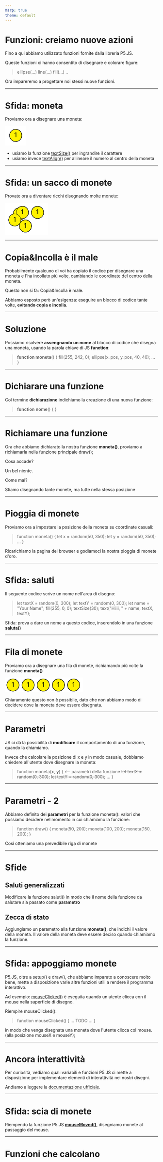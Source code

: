 ```yaml
---
marp: true
theme: default
---
```


# Funzioni: creiamo nuove azioni

Fino a qui abbiamo utilizzato funzioni fornite dalla libreria P5.JS.

Queste funzioni ci hanno consentito di disegnare e colorare figure:

> ellipse(...)
> line(...)
> fill(...)
> ..

Ora impareremo a progettare noi stessi nuove funzioni.

---

# Sfida: moneta

Proviamo ora a disegnare una moneta:

![](img/coin.png)

- usiamo la funzione [textSize()](https://p5js.org/reference/p5/textSize/) per ingrandire il carattere
- usiamo invece [textAlign()](https://p5js.org/reference/p5/textAlign/) per allineare il numero al centro della moneta

---

# Sfida: un sacco di monete

Provate ora a diventare ricchi disegnando molte monete:

![](img/coins.png)

--- 

# Copia&Incolla è il male

Probabilmente qualcuno di voi ha copiato il codice per disegnare una moneta e l'ha incollato più volte, cambiando le coordinate del centro della moneta.

Questo non si fa: Copia&Incolla è male.

Abbiamo esposto però un'esigenza: eseguire un blocco di codice tante volte, **evitando copia e incolla**.

---

# Soluzione

Possiamo risolvere **assengnando un nome** al blocco di codice che disegna una moneta, usando la parola chiave di JS **function**:

> **function moneta**() 
> {
>   fill(255, 242, 0);
>   ellipse(x_pos, y_pos, 40, 40);
>   ...
> }

---

# Dichiarare una funzione

Col termine **dichiarazione** indichiamo la creazione di una nuova funzione:

> **function** **nome**()
> {
>    <blocco di codice>
> }

---

# Richiamare una funzione

Ora che abbiamo dichiarato la nostra funzione **moneta()**, proviamo a richiamarla nella funzione principale draw();

Cosa accade?

Un bel niente. 

Come mai?

Stiamo disegnando tante monete, ma tutte nella stessa posizione

--- 

# Pioggia di monete

Proviamo ora a impostare la posizione della moneta su coordinate casuali:

> function moneta() {
> let x = random(50, 350);
> let y = random(50, 350);
> ...
> }

Ricarichiamo la pagina del browser e godiamoci la nostra pioggia di monete d'oro.

--- 

# Sfida: saluti

Il seguente codice scrive un nome nell'area di disegno:

> let textX = random(0, 300);
> let textY = random(0, 300);
> let name = "Your Name";
> fill(255, 0, 0);
> textSize(30);
> text("Hiiii, " + name, textX, textY);

Sfida: prova a dare un nome a questo codice, inserendolo in una funzione **saluta()**

---

# Fila di monete

Proviamo ora a disegnare una fila di monete, richiamando più volte la funzione **moneta()**

![](img/coins_row.png)

Chiaramente questo non è possibile, dato che non abbiamo modo di decidere dove la moneta deve essere disegnata.

--- 

# Parametri

JS ci dà la possibilità di **modificare** il comportamento di una funzione, quando la chiamiamo.

Invece che calcolare la posizione di x e y in modo casuale, dobbiamo chiedere all'utente dove disegnare la moneta:

> function moneta(**x**, **y**) {   <-- parametri della funzione
> ~~let textX = random(0, 300);~~
> ~~let textY = random(0, 300);~~
> ...
> }

---

# Parametri - 2

Abbiamo definito dei **parametri** per la funzione moneta(): valori che possiamo decidere nel momento in cui chiamiamo la funzione:

> function draw() 
> {
>    moneta(50, 200);
>    moneta(100, 200);
>    moneta(150, 200);
> }

Così otteniamo una prevedibile riga di monete

---

# Sfide

## Saluti generalizzati

Modificare la funzione saluti() in modo che il nome della funzione da salutare sia passato come **parametro**

## Zecca di stato

Aggiungiamo un parametro alla funzione **moneta()**, che indichi il valore della moneta. Il valore della moneta deve essere deciso quando chiamiamo la funzione.

---

# Sfida: appoggiamo monete

P5.JS, oltre a setup() e draw(), che abbiamo imparato a conoscere molto bene, mette a disposizione varie altre funzioni utili a rendere il programma interattivo.

Ad esempio: [mouseClicked()](https://p5js.org/reference/p5/mouseClicked/) è eseguita quando un utente clicca con il mouse nella superficie di disegno.

Riempire mouseClicked():

> function mouseClicked() {
> ... TODO ...
> }

in modo che venga disegnata una moneta dove l'utente clicca col mouse. (alla posizione mouseX e mouseY);

---

# Ancora interattività

Per curiosità, vediamo quali variabili e funzioni P5.JS ci mette a disposizione per implementare elementi di interattività nei nostri disegni.

Andiamo a leggere la [documentazione ufficiale](https://p5js.org/reference/#IO).

---

# Sfida: scia di monete

Riempendo la funzione P5.JS [**mouseMoved()**](https://p5js.org/reference/p5/mouseMoved/), disegniamo monete al passaggio del mouse.

---

# Funzioni che calcolano